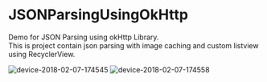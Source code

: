 # JSONParsingUsingOkHttp
Demo for JSON Parsing using okHttp Library.  
This is project contain json parsing with image caching and custom listview using RecyclerView.

![device-2018-02-07-174545](https://user-images.githubusercontent.com/34679133/35916347-241c19d0-0c30-11e8-8726-006c6ab11256.png)
![device-2018-02-07-174558](https://user-images.githubusercontent.com/34679133/35916375-35b1e3f0-0c30-11e8-8882-0167b892739f.png)
